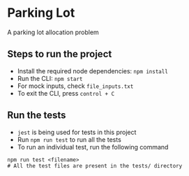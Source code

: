 # Parking Lot

A parking lot allocation problem

<!-- An assignment, as a part of the interview process for Everest Engineering -->

## Steps to run the project

- Install the required node dependencies: `npm install`
- Run the CLI: `npm start`
- For mock inputs, check `file_inputs.txt`
- To exit the CLI, press `control + C`

## Run the tests

- `jest` is being used for tests in this project
- Run `npm run test` to run all the tests
- To run an individual test, run the following command

```
npm run test <filename>
# All the test files are present in the tests/ directory
```
